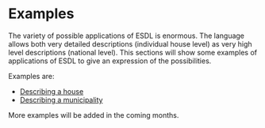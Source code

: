 # Examples

The variety of possible applications of ESDL is enormous. The language allows both very detailed descriptions \(individual house level\) as very high level descriptions \(national level\). This sections will show some examples of applications of ESDL to give an expression of the possibilities.

Examples are:

* [Describing a house](describing-a-house.md)
* [Describing a municipality](describing-a-municipality.md)

More examples will be added in the coming months.

